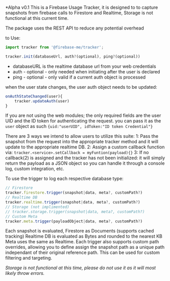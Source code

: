 *Alpha v0.1
This is a Firebase Usage Tracker, it is designed to to capture snapshots from firebase calls to Firestore and Realtime, Storage is not functional at this current time.

The package uses the REST API to reduce any potential overhead

to Use:
```javascript
import tracker from '@firebase-me/tracker';

tracker.init(databaseUrl, auth?(optional), ping?(optional))
```
- databaseURL is the realtime database url from your web credentials
- auth - optional - only needed when initiating after the user is declared
- ping - optional - only valid if a current auth object is processed

when the user state changes, the user auth object needs to be updated:
```javascript
onAuthStateChanged(user){
    tracker.updateAuth(user)
}
```
If you are not using the web modules; the only required fields are the user UID and the ID token for authenticating the request.
you can pass it as the `user` object as such `{uid:"userUID", idToken:"ID token Credential"}`



There are 3 ways we intend to allow users to utilize this suite:
1: Pass the snapshot from the request into the appropriate tracker method and it will update to the appropriate realtime DB.
2: Assign a custom callback function via: `tracker.<service>.setCallback = myFuntion(payload){}`
3: If no callback(2) is assigned and the tracker has not been initialized: it will simply return the payload as a JSON object so you can handle it through a console log, custom integration, etc.



To use the trigger to log each respective database type:
```javascript
// Firestore
tracker.firestore.trigger(snapshot|data, meta?, customPath?)
// Realtime DB
tracker.realtime.trigger(snapshot|data, meta?, customPath?)
// Storage (not implimented)
// tracker.storage.trigger(snapshot|data, meta?, customPath?)
// Custom Meta
tracker.meta.trigger(payloadObject|data, meta?, customPath?)
```
Each snapshot is evaluated, Firestore as Documents (supports cached tracking)
Realtime DB is evaluated as Bytes and rounded to the nearest KB
Meta uses the same as Realtime.
Each trigger also supports custom path overrides, allowing you to define assign the snapshot path as a unique path independant of their original reference path. This can be used for custom filtering and targeting.

*Storage is not functional at this time, please do not use it as it will most likely throw errors.*
